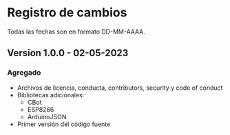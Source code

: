 # Registro de cambios

Todas las fechas son en formato DD-MM-AAAA.

## Version 1.0.0 - 02-05-2023

### Agregado

- Archivos de licencia, conducta, contributors, security y code of conduct
- Bibliotecas adicionales:
  - CBot
  - ESP8266
  - ArduinoJSON
- Primer versión del código fuente
